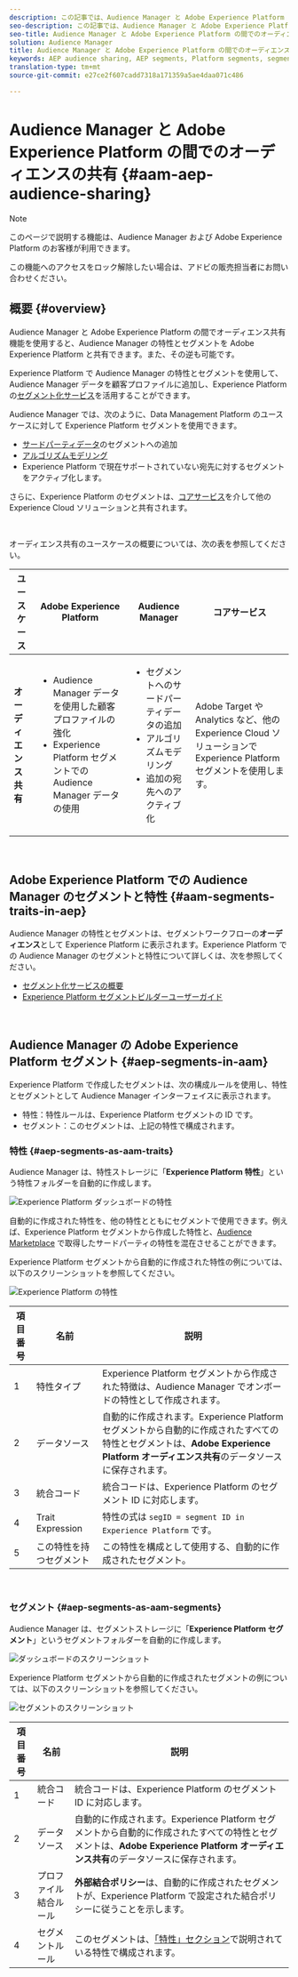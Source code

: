 ```yaml
---
description: この記事では、Audience Manager と Adobe Experience Platform の間でオーディエンスを共有する方法について説明します。
seo-description: この記事では、Audience Manager と Adobe Experience Platform の間でオーディエンスを共有する方法について説明します。
seo-title: Audience Manager と Adobe Experience Platform の間でのオーディエンスの共有
solution: Audience Manager
title: Audience Manager と Adobe Experience Platform の間でのオーディエンスの共有
keywords: AEP audience sharing, AEP segments, Platform segments, segment sharing, audience sharing
translation-type: tm+mt
source-git-commit: e27ce2f607cadd7318a171359a5ae4daa071c486

---
```



# Audience Manager と Adobe Experience Platform の間でのオーディエンスの共有 {#aam-aep-audience-sharing}

>[!NOTE]
>
> このページで説明する機能は、Audience Manager および Adobe Experience Platform のお客様が利用できます。
>
> この機能へのアクセスをロック解除したい場合は、アドビの販売担当者にお問い合わせください。

## 概要 {#overview}

Audience Manager と Adobe Experience Platform の間でオーディエンス共有機能を使用すると、Audience Manager の特性とセグメントを Adobe Experience Platform と共有できます。また、その逆も可能です。

Experience Platform で Audience Manager の特性とセグメントを使用して、Audience Manager データを顧客プロファイルに追加し、Experience Platform の[セグメント化サービス](https://www.adobe.io/apis/experienceplatform/home/profile-identity-segmentation/profile-identity-segmentation-services.html#!end-user/markdown/segmentation_overview/segmentation.md)を活用することができます。

Audience Manager では、次のように、Data Management Platform のユースケースに対して Experience Platform セグメントを使用できます。
* [サードパーティデータ](/help/using/overview/data-types-collected.md#third-party-data)のセグメントへの追加
* [アルゴリズムモデリング](/help/using/features/algorithmic-models/understanding-models.md)
* Experience Platform で現在サポートされていない宛先に対するセグメントをアクティブ化します。

さらに、Experience Platform のセグメントは、[コアサービス](https://docs.adobe.com/content/help/en/core-services/interface/experience-cloud.html)を介して他の Experience Cloud ソリューションと共有されます。

 <br>

オーディエンス共有のユースケースの概要については、次の表を参照してください。

| **ユースケース** | **Adobe Experience Platform** | **Audience Manager** | **コアサービス** |
---------|----------|---------|---------
| **オーディエンス共有** | <ul><li>Audience Manager データを使用した顧客プロファイルの強化</li><li>Experience Platform セグメントでの Audience Manager データの使用</li></ul> | <ul><li>セグメントへのサードパーティデータの追加</li><li>アルゴリズムモデリング</li><li>追加の宛先へのアクティブ化</li></ul> | Adobe Target や Analytics など、他の Experience Cloud ソリューションで Experience Platform セグメントを使用します。 |

 <br>

## Adobe Experience Platform での Audience Manager のセグメントと特性 {#aam-segments-traits-in-aep}

Audience Manager の特性とセグメントは、セグメントワークフローの&#x200B;**オーディエンス**&#x200B;として Experience Platform に表示されます。Experience Platform での Audience Manager のセグメントと特性について詳しくは、次を参照してください。

* [セグメント化サービスの概要](https://www.adobe.io/apis/experienceplatform/home/profile-identity-segmentation/profile-identity-segmentation-services.html#!end-user/markdown/segmentation_overview/segmentation.md)
* [Experience Platform セグメントビルダーユーザーガイド](https://www.adobe.io/apis/experienceplatform/home/profile-identity-segmentation/profile-identity-segmentation-services.html#!end-user/markdown/segmentation_overview/segment-builder-guide.md)

 <br>

## Audience Manager の Adobe Experience Platform セグメント {#aep-segments-in-aam}

Experience Platform で作成したセグメントは、次の構成ルールを使用し、特性とセグメントとして Audience Manager インターフェイスに表示されます。
* 特性：特性ルールは、Experience Platform セグメントの ID です。
* セグメント：このセグメントは、上記の特性で構成されます。

### 特性 {#aep-segments-as-aam-traits}

Audience Manager は、特性ストレージに「**Experience Platform 特性**」という特性フォルダーを自動的に作成します。

![Experience Platform ダッシュボードの特性](/help/using/integration/integration-aep/assets/aep-traits-dashboard.png)

自動的に作成された特性を、他の特性とともにセグメントで使用できます。例えば、Experience Platform セグメントから作成した特性と、[Audience Marketplace](/help/using/features/audience-marketplace/audience-marketplace.md) で取得したサードパーティの特性を混在させることができます。

Experience Platform セグメントから自動的に作成された特性の例については、以下のスクリーンショットを参照してください。

![Experience Platform の特性](/help/using/integration/integration-aep/assets/aep-trait.png)


| 項目番号 | 名前 | 説明 |
---------|----------|---------
| 1 | 特性タイプ | Experience Platform セグメントから作成された特徴は、Audience Manager でオンボードの特性として作成されます。 |
| 2 | データソース | 自動的に作成されます。Experience Platform セグメントから自動的に作成されたすべての特性とセグメントは、**Adobe Experience Platform オーディエンス共有**&#x200B;のデータソースに保存されます。 |
| 3 | 統合コード | 統合コードは、Experience Platform のセグメント ID に対応します。 |
| 4 | Trait Expression | 特性の式は `segID = segment ID in Experience Platform` です。 |
| 5 | この特性を持つセグメント | この特性を構成として使用する、自動的に作成されたセグメント。 |

 <br>

### セグメント {#aep-segments-as-aam-segments}

Audience Manager は、セグメントストレージに「**Experience Platform セグメント**」というセグメントフォルダーを自動的に作成します。

![ダッシュボードのスクリーンショット](/help/using/integration/integration-aep/assets/aep-segments-dashboard.png)

Experience Platform セグメントから自動的に作成されたセグメントの例については、以下のスクリーンショットを参照してください。

![セグメントのスクリーンショット](/help/using/integration/integration-aep/assets/aep-segment.png)

| 項目番号 | 名前 | 説明 |
---------|----------|---------
| 1 | 統合コード | 統合コードは、Experience Platform のセグメント ID に対応します。 |
| 2 | データソース | 自動的に作成されます。Experience Platform セグメントから自動的に作成されたすべての特性とセグメントは、**Adobe Experience Platform オーディエンス共有**&#x200B;のデータソースに保存されます。 |
| 3 | プロファイル結合ルール | **外部結合ポリシー**&#x200B;は、自動的に作成されたセグメントが、Experience Platform で設定された結合ポリシーに従うことを示します。 |
| 4 | セグメントルール | このセグメントは、[「特性」セクション](#aep-segments-as-aam-traits)で説明されている特性で構成されます。 |
